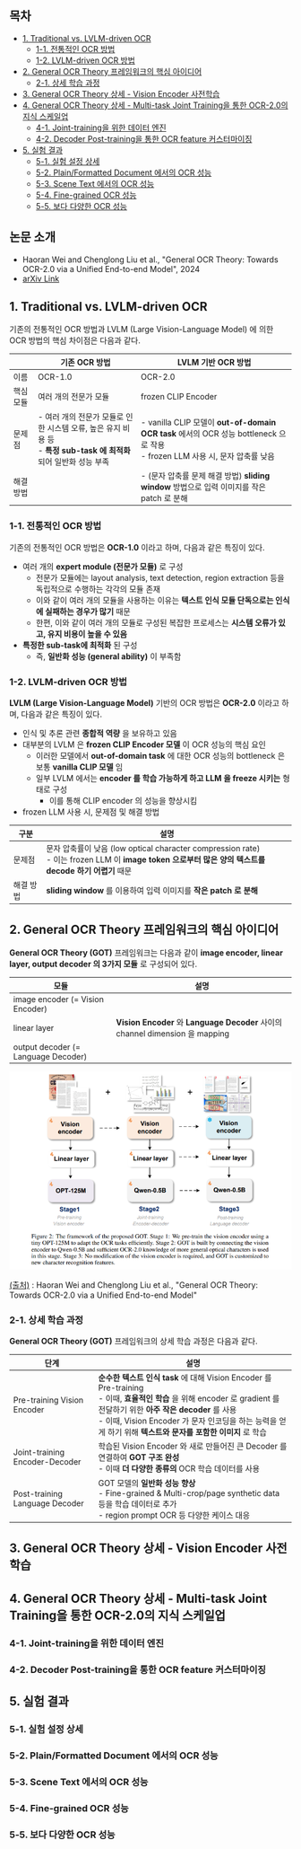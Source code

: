 
## 목차

* [1. Traditional vs. LVLM-driven OCR](#1-traditional-vs-lvlm-driven-ocr)
  * [1-1. 전통적인 OCR 방법](#1-1-전통적인-ocr-방법)
  * [1-2. LVLM-driven OCR 방법](#1-2-lvlm-driven-ocr-방법)
* [2. General OCR Theory 프레임워크의 핵심 아이디어](#2-general-ocr-theory-프레임워크의-핵심-아이디어)
  * [2-1. 상세 학습 과정](#2-1-상세-학습-과정) 
* [3. General OCR Theory 상세 - Vision Encoder 사전학습](#3-general-ocr-theory-상세---vision-encoder-사전학습)
* [4. General OCR Theory 상세 - Multi-task Joint Training을 통한 OCR-2.0의 지식 스케일업](#4-general-ocr-theory-상세---multi-task-joint-training을-통한-ocr-20의-지식-스케일업)
  * [4-1. Joint-training을 위한 데이터 엔진](#4-1-joint-training을-위한-데이터-엔진)
  * [4-2. Decoder Post-training을 통한 OCR feature 커스터마이징](#4-2-decoder-post-training을-통한-ocr-feature-커스터마이징)
* [5. 실험 결과](#5-실험-결과)
  * [5-1. 실험 설정 상세](#5-1-실험-설정-상세)
  * [5-2. Plain/Formatted Document 에서의 OCR 성능](#5-2-plainformatted-document-에서의-ocr-성능)
  * [5-3. Scene Text 에서의 OCR 성능](#5-3-scene-text-에서의-ocr-성능)
  * [5-4. Fine-grained OCR 성능](#5-4-fine-grained-ocr-성능)
  * [5-5. 보다 다양한 OCR 성능](#5-5-보다-다양한-ocr-성능)

## 논문 소개

* Haoran Wei and Chenglong Liu et al., "General OCR Theory: Towards OCR-2.0 via a Unified End-to-end Model", 2024
* [arXiv Link](https://arxiv.org/pdf/2409.01704)

## 1. Traditional vs. LVLM-driven OCR

기존의 전통적인 OCR 방법과 LVLM (Large Vision-Language Model) 에 의한 OCR 방법의 핵심 차이점은 다음과 같다.

|       | 기존 OCR 방법                                                                     | LVLM 기반 OCR 방법                                                                                            |
|-------|-------------------------------------------------------------------------------|-----------------------------------------------------------------------------------------------------------|
| 이름    | OCR-1.0                                                                       | OCR-2.0                                                                                                   |
| 핵심 모듈 | 여러 개의 전문가 모듈                                                                  | frozen CLIP Encoder                                                                                       |
| 문제점   | - 여러 개의 전문가 모듈로 인한 시스템 오류, 높은 유지 비용 등<br>- **특정 sub-task 에 최적화** 되어 일반화 성능 부족 | - vanilla CLIP 모델이 **out-of-domain OCR task** 에서의 OCR 성능 bottleneck 으로 작용<br>- frozen LLM 사용 시, 문자 압축률 낮음 |
| 해결 방법 |                                                                               | - (문자 압축률 문제 해결 방법) **sliding window** 방법으로 입력 이미지를 작은 patch 로 분해                                         |

### 1-1. 전통적인 OCR 방법

기존의 전통적인 OCR 방법은 **OCR-1.0** 이라고 하며, 다음과 같은 특징이 있다.

* 여러 개의 **expert module (전문가 모듈)** 로 구성
  * 전문가 모듈에는 layout analysis, text detection, region extraction 등을 독립적으로 수행하는 각각의 모듈 존재
  * 이와 같이 여러 개의 모듈을 사용하는 이유는 **텍스트 인식 모듈 단독으로는 인식에 실패하는 경우가 많기** 때문
  * 한편, 이와 같이 여러 개의 모듈로 구성된 복잡한 프로세스는 **시스템 오류가 있고, 유지 비용이 높을 수 있음**
* **특정한 sub-task에 최적화** 된 구성
  * 즉, **일반화 성능 (general ability)** 이 부족함 

### 1-2. LVLM-driven OCR 방법

**LVLM (Large Vision-Language Model)** 기반의 OCR 방법은 **OCR-2.0** 이라고 하며, 다음과 같은 특징이 있다.

* 인식 및 추론 관련 **종합적 역량** 을 보유하고 있음
* 대부분의 LVLM 은 **frozen CLIP Encoder 모델** 이 OCR 성능의 핵심 요인
  * 이러한 모델에서 **out-of-domain task** 에 대한 OCR 성능의 bottleneck 은 보통 **vanilla CLIP 모델** 임
  * 일부 LVLM 에서는 **encoder 를 학습 가능하게 하고 LLM 을 freeze 시키는** 형태로 구성
    * 이를 통해 CLIP encoder 의 성능을 향상시킴
* frozen LLM 사용 시, 문제점 및 해결 방법

| 구분    | 설명                                                                                                                        |
|-------|---------------------------------------------------------------------------------------------------------------------------|
| 문제점   | 문자 압축률이 낮음 (low optical character compression rate)<br>- 이는 frozen LLM 이 **image token 으로부터 많은 양의 텍스트를 decode 하기 어렵기** 때문 |
| 해결 방법 | **sliding window** 를 이용하여 입력 이미지를 **작은 patch 로 분해**                                                                       |

## 2. General OCR Theory 프레임워크의 핵심 아이디어

**General OCR Theory (GOT)** 프레임워크는 다음과 같이 **image encoder, linear layer, output decoder 의 3가지 모듈** 로 구성되어 있다.

| 모듈                                  | 설명                                                                        |
|-------------------------------------|---------------------------------------------------------------------------|
| image encoder (= Vision Encoder)    |                                                                           |
| linear layer                        | **Vision Encoder** 와 **Language Decoder** 사이의 channel dimension 을 mapping |
| output decoder (= Language Decoder) |                                                                           |

![image](../images/GeneralOCRTheory_1.PNG)

[(출처)](https://arxiv.org/pdf/2409.01704) : Haoran Wei and Chenglong Liu et al., "General OCR Theory: Towards OCR-2.0 via a Unified End-to-end Model"

### 2-1. 상세 학습 과정

**General OCR Theory (GOT)** 프레임워크의 상세 학습 과정은 다음과 같다.

| 단계                             | 설명                                                                                                                                                                                                               |
|--------------------------------|------------------------------------------------------------------------------------------------------------------------------------------------------------------------------------------------------------------|
| Pre-training Vision Encoder    | **순수한 텍스트 인식 task** 에 대해 Vision Encoder 를 Pre-training<br>- 이때, **효율적인 학습** 을 위해 encoder 로 gradient 를 전달하기 위한 **아주 작은 decoder** 를 사용<br>- 이때, Vision Encoder 가 문자 인코딩을 하는 능력을 얻게 하기 위해 **텍스트와 문자를 포함한 이미지** 로 학습 |
| Joint-training Encoder-Decoder | 학습된 Vision Encoder 와 새로 만들어진 큰 Decoder 를 연결하여 **GOT 구조 완성**<br>- 이때 **더 다양한 종류의** OCR 학습 데이터를 사용                                                                                                                 |
| Post-training Language Decoder | GOT 모델의 **일반화 성능 향상**<br>- Fine-grained & Multi-crop/page synthetic data 등을 학습 데이터로 추가<br>- region prompt OCR 등 다양한 케이스 대응                                                                                       |

## 3. General OCR Theory 상세 - Vision Encoder 사전학습

## 4. General OCR Theory 상세 - Multi-task Joint Training을 통한 OCR-2.0의 지식 스케일업

### 4-1. Joint-training을 위한 데이터 엔진

### 4-2. Decoder Post-training을 통한 OCR feature 커스터마이징

## 5. 실험 결과

### 5-1. 실험 설정 상세

### 5-2. Plain/Formatted Document 에서의 OCR 성능

### 5-3. Scene Text 에서의 OCR 성능

### 5-4. Fine-grained OCR 성능

### 5-5. 보다 다양한 OCR 성능
